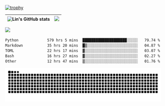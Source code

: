 [![trophy](https://github-profile-trophy.vercel.app/?username=ocss884&column=7)](https://github.com/ocss884)

| ![Lin's GitHub stats](https://github-readme-stats.vercel.app/api?username=ocss884&show_icons=true&hide_border=True&count_private=true) | ![](https://github-readme-streak-stats.herokuapp.com?user=ocss884&hide_border=true&date_format=M%20j%5B%2C%20Y%5D&ring=7EDDCF&fire=7EDDCF") |
| ------------------------------------------------------------ | ------------------------------------------------------------ |

![](https://komarev.com/ghpvc/?username=ocss884&color=brightgreen)

<!--START_SECTION:waka-->

```txt
Python             579 hrs 5 mins  ████████████████████░░░░░   79.74 %
Markdown           35 hrs 20 mins  █▒░░░░░░░░░░░░░░░░░░░░░░░   04.87 %
TOML               22 hrs 17 mins  ▓░░░░░░░░░░░░░░░░░░░░░░░░   03.07 %
Bash               16 hrs 27 mins  ▓░░░░░░░░░░░░░░░░░░░░░░░░   02.27 %
Other              12 hrs 47 mins  ▒░░░░░░░░░░░░░░░░░░░░░░░░   01.76 %
```

<!--END_SECTION:waka-->

<p align="center">
   <img src="https://github.com/ocss884/ocss884/blob/output/github-snake.svg" alt="snake">
</p>

